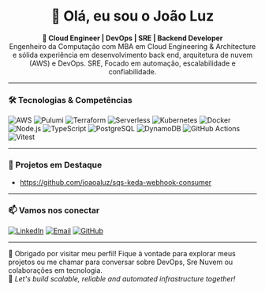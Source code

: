 <h1 align="center">👋 Olá, eu sou o João Luz</h1>

<p align="center">
  <b>🚀 Cloud Engineer | DevOps | SRE | Backend Developer </b><br/>
  Engenheiro da Computação com MBA em Cloud Engineering & Architecture e sólida experiência em desenvolvimento back end, arquitetura de nuvem (AWS) e DevOps. SRE, Focado em automação, escalabilidade e confiabilidade.
</p>

---

### 🛠️ Tecnologias & Competências

![AWS](https://img.shields.io/badge/AWS-232F3E?style=for-the-badge&logo=amazonaws&logoColor=white)
![Pulumi](https://img.shields.io/badge/Pulumi-8131AF?style=for-the-badge&logo=pulumi&logoColor=white)
![Terraform](https://img.shields.io/badge/Terraform-7B42BC?style=for-the-badge&logo=terraform&logoColor=white)
![Serverless](https://img.shields.io/badge/Serverless-FD5750?style=for-the-badge&logo=serverless&logoColor=white)
![Kubernetes](https://img.shields.io/badge/Kubernetes-326CE5?style=for-the-badge&logo=kubernetes&logoColor=white)
![Docker](https://img.shields.io/badge/Docker-2496ED?style=for-the-badge&logo=docker&logoColor=white)
![Node.js](https://img.shields.io/badge/Node.js-339933?style=for-the-badge&logo=nodedotjs&logoColor=white)
![TypeScript](https://img.shields.io/badge/TypeScript-3178C6?style=for-the-badge&logo=typescript&logoColor=white)
![PostgreSQL](https://img.shields.io/badge/PostgreSQL-4169E1?style=for-the-badge&logo=postgresql&logoColor=white)
![DynamoDB](https://img.shields.io/badge/DynamoDB-4053D6?style=for-the-badge&logo=amazondynamodb&logoColor=white)
![GitHub Actions](https://img.shields.io/badge/GitHub%20Actions-2088FF?style=for-the-badge&logo=githubactions&logoColor=white)
![Vitest](https://img.shields.io/badge/Vitest-6E9F18?style=for-the-badge&logo=vitest&logoColor=white)

---

### 📌 Projetos em Destaque
- https://github.com/joaoaluz/sqs-keda-webhook-consumer

---

### 📫 Vamos nos conectar

[![LinkedIn](https://img.shields.io/badge/LinkedIn-0A66C2?style=for-the-badge&logo=linkedin&logoColor=white)](https://www.linkedin.com/in/joaoalvesluz/)
[![Email](https://img.shields.io/badge/E--mail-D14836?style=for-the-badge&logo=gmail&logoColor=white)](mailto:engluzjoao@gmail.com)
[![GitHub](https://img.shields.io/badge/GitHub-100000?style=for-the-badge&logo=github&logoColor=white)](https://github.com/joaoaluz)

---

💬 Obrigado por visitar meu perfil! Fique à vontade para explorar meus projetos ou me chamar para conversar sobre DevOps, Sre Nuvem ou colaborações em tecnologia.  
🚀 *Let's build scalable, reliable and automated infrastructure together!*
